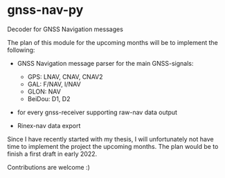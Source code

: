 # gnss-nav-py
Decoder for GNSS Navigation messages

The plan of this module for the upcoming months will be to implement the following:

- GNSS Navigation message parser for the main GNSS-signals:
  - GPS: LNAV, CNAV, CNAV2
  - GAL: F/NAV, I/NAV
  - GLON: NAV
  - BeiDou: D1, D2

- for every gnss-receiver supporting raw-nav data output
- Rinex-nav data export 

Since I have recently started with my thesis, I will unfortunately not have time to implement the project the upcoming months. The plan would be to finish a first draft in early 2022.


Contributions are welcome :)